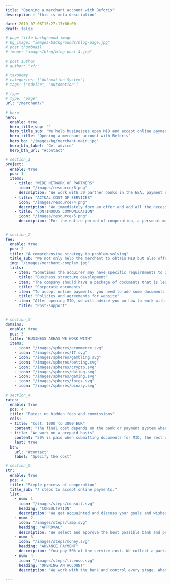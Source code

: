 ```yaml
---
title: "Opening a merchant account with Beforis"
description : "this is meta description"

date: 2019-07-06T15:27:17+06:00
draft: false

# page title background image
# bg_image: "images/backgrounds/blog-page.jpg"
# post thumbnail
# image: "images/blog/blog-post-4.jpg"

# post author
# author: "xfr"

# taxonomy
# categories: ["Automation System"]
# tags: ["Advice", "Automation"]

# type
# type: "page"
url: "/merchant/"

# hero
hero:
  enable: true
  hero_title_sup: ""
  hero_title_sub: "We help businesses open MID and accept online payments from all over the world"
  hero_title: "Opening a merchant account with Beforis"
  hero_bg: "/images/bg/merchant-main.jpg"
  hero_btn_label: "Get advice"
  hero_btn_url: "#contact"

# section_1
project:
  enable: true
  pos: 1
  items: 
    - title: "WIDE NETWORK OF PARTNERS"
      icon: "/images/resource/6.png"
      description: "We work with 30 partner banks in the EEA, payment systems and aggregators. That allows us to provide the best solutions for our customers."
    - title: "ACTUAL COST OF SERVICES"
      icon: "/images/resource/4.png"
      description: "We immediately form an offer and add all the necessary services. So you can immediately see the required scope of work and their final cost."
    - title: "CONTINUOUS COMMUNICATION"
      icon: "/images/resource/5.png"
      description: "For the entire period of cooperation, a personal manager is assigned to you so that you can quickly receive information and know who you can ask for help."


# section_2
fee:   
  enable: true
  pos: 2
  title: "A comprehensive strategy to problem-solving"
  title_sub: "We not only help the merchant to obtain MID but also offer additional services."
  img: "/images/merchant-complex.jpg"
  lists:
    - item: "Sometimes the acquirer may have specific requirements to open MID - a unique company manager, VAT number and a separate office address. We will build or adapt the business structure, considering the requirements of the payment partner."
      title: "Business structure development"
    - item: "The company should have a package of documents that is less than 3 months old to open MID. If something is missing or the document is expired, we will help you deal with this problem"
      title: "Corporate documents"
    - item: "To accept online payments, you need to add some documents to your website – policies, rules, offers. The Beforis specialists will prepare a package of documents required for your business type."
      title: "Policies and agreements for website"
    - item: "After opening MID, we will advise you on how to work with a payment partner."
      title: "Post-support"

  
# section_3
domains:
  enable: true
  pos: 3
  title: "BUSINESS AREAS WE WORK WITH"
  items:
    - icon: "/images/spheres/ecommerce.svg" 
    - icon: "/images/spheres/IT.svg" 
    - icon: "/images/spheres/gambling.svg" 
    - icon: "/images/spheres/betting.svg" 
    - icon: "/images/spheres/crypto.svg" 
    - icon: "/images/spheres/dating.svg" 
    - icon: "/images/spheres/gaming.svg" 
    - icon: "/images/spheres/forex.svg" 
    - icon: "/images/spheres/binary.svg" 

# section_4
rates:
  enable: true
  pos: 4
  title: "Rates: no hidden fees and commissions"
  cols:
  - title: "Cost: 1000 to 3000 EUR"
    content: "The final cost depends on the bank or payment system where you want to open MID."
  - title: "We work on a prepaid basis"
    content: "50% is paid when submitting documents for MID, the rest of the amount is charged after receiving access to the merchant account."
    last: true
  btn:
    url: "#contact"
    label: "Specify the cost"

# section_5
str:
  enable: true
  pos: 4
  title: "Simple process of cooperation"
  title_sub: "4 steps to accept online payments."
  list:
    - num: 1
      icon: "/images/steps/consult.svg"
      heading: "CONSULTATION"
      description: "We get acquainted and discuss your goals and wishes. After that, the manager prepares several offers." 
    - num: 2
      icon: "/images/steps/lamp.svg"
      heading: "APPROVAL"
      description: "We select and approve the best possible bank and provider to work with the merchant account."
    - num: 3
      icon: "/images/steps/money.svg"
      heading: "ADVANCE PAYMENT"
      description: "You pay 50% of the service cost. We collect a package of documents and start the process of obtaining MID."
    - num: 4
      icon: "/images/steps/license.svg"
      heading: "OPENING AN ACCOUNT"
      description: "We work with the bank and control every stage. When everything is ready, we give you the details and access to MID, and you pay the remaining 50%."
      
---
```


